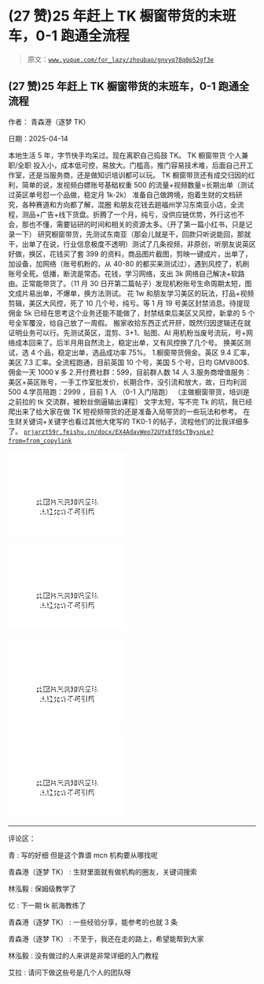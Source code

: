 # (27 赞)25 年赶上 TK 橱窗带货的末班车，0-1 跑通全流程

> 原文：[`www.yuque.com/for_lazy/zhoubao/gnvyq78q0p52gf3e`](https://www.yuque.com/for_lazy/zhoubao/gnvyq78q0p52gf3e)

## (27 赞)25 年赶上 TK 橱窗带货的末班车，0-1 跑通全流程

作者： 青森港（逐梦 TK）

日期：2025-04-14

本地生活 5 年，字节快手均呆过。现在离职自己捣鼓 TK。 TK 橱窗带货 个人兼职/全职
投入小，成本低可控，易放大。门槛高，推门容易技术难，后面自己开工作室，还是当服务商，还是做知识培训都可以玩。
TK 橱窗带货还有成交归因的红利，简单的说，发视频白嫖账号基础权重 500 的流量+视频数量=长期出单（测试过英区单号怼一个品做，稳定月 1k-2k）
准备自己做跨境，抱着生财的文档研究，各种赛道和方向都了解，混圈
和朋友花钱去趟福州学习东南亚小店，全流程，测品+广告+线下货盘。折腾了一个月，纯亏，没供应链优势，外行这也不会，那也不懂，需要钻研的时间和相关的资源太多。（开了第一篇小红书，只是记录一下）
研究橱窗带货，先测试东南亚（那会儿就是干，回款只听说能回，那就干，出单了在说，行业信息极度不透明）测试了几条视频，非原创，听朋友说英区好做，换区，花钱买了套 399 的资料，商品图片截图，剪映一键成片，出单了，加设备，加网络（账号机粉的，从 40-80 的都买来测试过），遇到风控了，机刷账号全死。低播，断流是常态。花钱，学习网络，支出 3k 网络自己解决+软路由。正常能带货了。（11 月 30 日开第二篇帖子）发现机粉账号生命周期太短，图文成片易出单，不爆单，换方法测试。
花 1w 和朋友学习美区的玩法，打品+视频剪辑，美区大风控，死了 10 几个号，纯亏。等 1 月 19 号美区封禁消息。待提现佣金 5k
已经在思考这个业务还能不能做了，封禁结束后美区又风控，新拿的 5 个号全军覆没，给自己放了一周假。
搬家收拾东西正式开肝，既然归因逻辑还在就证明业务可以行。先测试英区，混剪、3+1、贴图、AI 用机粉当废号流玩，号+网络成本回来了。后半月用自然流上，稳定出单，又有风控换了几个号。
换美区测试，选 4 个品，稳定出单，选品成功率 75%。
1.橱窗带货佣金。英区 9.4 汇率，美区 7.3 汇率。全流程跑通，目前英国 10 个号，美国 5 个号，日均 GMV800$. 佣金一天 1000￥多
2.开付费社群：599，目前群人数 14 人 3.服务商增值服务：美区+英区账号，一手工作室批发价，长期合作，没引流和放大，故，日均利润 500
4.学员陪跑：2999 ，目前 1 人 （0-1 入门陪跑） （主做橱窗带货，培训是之前拉的 tk 交流群，被粉丝倒逼输出课程）
文字太短，写不完 Tk 的坑，我已经爬出来了给大家在做 TK 短视频带货的还是准备入局带货的一些玩法和参考。
在生财关键词+关键字也看过其他大佬写的 TK0-1 的帖子，流程他们的比我详细多了。 [`prjarzt59r.feishu.cn/docx/EX4AdavWeo72UYxEf05cTBysnLe?from=from_copylink`](https://prjarzt59r.feishu.cn/docx/EX4AdavWeo72UYxEf05cTBysnLe?from=from_copylink)

![](img/5fc59642e548c72326eff1ee17a34d5e.png "None")

![](img/012c3562a99f3393527c6d874082d3ac.png "None")

![](img/b87222be03107800a2d2e7a544bb669d.png "None")

![](img/cb9c537cd1d6a1a24da51dec7abf9d41.png "None")

* * *

评论区：

青 : 写的好细 但是这个靠谱 mcn 机构要从哪找呢

青森港（逐梦 TK） : 生财里面就有做机构的圈友，关键词搜索

林泓毅 : 保姆级教学了

忆 : 下一期 tk 航海教练了

青森港（逐梦 TK） : 一些经验分享，能参考的也就 3 条

青森港（逐梦 TK） : 不至于，我还在走的路上，希望能帮到大家

林泓毅 : 没有做过的人来讲是非常详细的入门教程

艾拉 : 请问下做这些号是几个人的团队呀